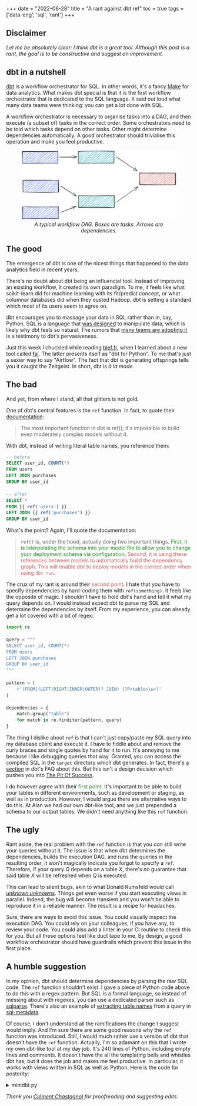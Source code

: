 +++
date = "2022-06-28"
title = "A rant against dbt ref"
toc = true
tags = ['data-eng', 'sql', 'rant']
+++

## Disclaimer

*Let me be absolutely clear: I think dbt is a great tool. Although this post is a rant, the goal is to be constructive and suggest an improvement.*

## dbt in a nutshell

[dbt](https://www.getdbt.com/) is a workflow orchestrator for SQL. In other words, it's a fancy [Make](https://www.wikiwand.com/en/Make_(software)) for data analytics. What makes dbt special is that it is the first workflow orchestrator that is dedicated to the SQL language. It said out loud what many data teams were thinking: you can get a lot done with SQL.

A workflow orchestrator is necessary to organise tasks into a DAG, and then execute (a subset of) tasks in the correct order. Some orchestrators need to be told which tasks depend on other tasks. Other might determine dependencies automatically. A good orchestrator should trivialise this operation and make you feel productive.

<div align="center">
<figure >
    <img src="/img/blog/dbt-ref-rant/dag-example.png" style="box-shadow: none;">
    <figcaption><i>A typical workflow DAG. Boxes are tasks. Arrows are dependencies.</i></figcaption>
</figure>
</div>

## The good

The emergence of dbt is one of the nicest things that happened to the data analytics field in recent years.

There's no doubt about dbt being an influencial tool. Instead of improving an existing workflow, it created its own paradigm. To me, it feels like what scikit-learn did for machine learning with its fit/predict concept, or what columnar databases did when they ousted Hadoop. dbt is setting a standard which most of its users seem to agree on.

dbt encourages you to massage your data in SQL rather than in, say, Python. SQL is a language that [was designed](https://www.wikiwand.com/en/SQL) to manipulate data, which is likely why dbt feels so natural. The rumors that [many teams are adopting it](https://www.getdbt.com/blog/next-layer-of-the-modern-data-stack/) is a testimony to dbt's pervasiveness.

Just this week I chuckled while reading [blef.fr](https://www.blef.fr/), when I learned about a new tool called [fal](https://github.com/fal-ai/fal). The latter presents itself as "dbt for Python". To me that's just a sexier way to say "Airflow". The fact that dbt is generating offsprings tells you it caught the Zeitgeist. In short, dbt is *à la mode*.

## The bad

And yet, from where I stand, all that glitters is not gold.

One of dbt's central features is the `ref` function. In fact, to quote their [documentation](https://docs.getdbt.com/reference/dbt-jinja-functions/ref):

> The most important function in dbt is ref(); it's impossible to build even moderately complex models without it.

With dbt, instead of writing literal table names, you reference them:

```sql
-- before
SELECT user_id, COUNT(*)
FROM users
LEFT JOIN purchases
GROUP BY user_id

-- after
SELECT *
FROM {{ ref('users') }}
LEFT JOIN {{ ref('purchases') }}
GROUP BY user_id
```

What's the point? Again, I'll quote the documentation:

> `ref()` is, under the hood, actually doing two important things. <span style="color: forestgreen;">First, it is interpolating the schema into your model file to allow you to change your deployment schema via configuration.</span> <span style="color: indianred;">Second, it is using these references between models to automatically build the dependency graph. This will enable dbt to deploy models in the correct order when using `dbt run`.</span>

The crux of my rant is around their <span style="color: indianred;">second point</span>. I hate that you have to specify dependencies by hard-coding them with `ref(something)`. It feels like the opposite of magic. I shouldn't have to hold dbt's hand and tell it what my query depends on. I would instead expect dbt to parse my SQL and determine the dependencies by itself. From my experience, you can already get a lot covered with a bit of regex:

```py
import re

query = """
SELECT user_id, COUNT(*)
FROM users
LEFT JOIN purchases
GROUP BY user_id
"""

pattern = (
    r'(FROM|(LEFT|RIGHT|INNER|OUTER)? JOIN) (?P<table>\w+)'
)

dependencies = {
    match.group("table")
    for match in re.finditer(pattern, query)
}
```

The thing I dislike about `ref` is that I can't just copy/paste my SQL query into my database client and execute it. I have to fiddle about and remove the curly braces and single quotes by hand for it to run. It's annoying to me because I like debugging queries that way. Granted, you can access the compiled SQL in the `target` directory which dbt generates. In fact, there's [a section](https://docs.getdbt.com/docs/faqs/checking-logs) in dbt's FAQ about this. But this isn't a design decision which pushes you into [The Pit Of Success](https://blog.codinghorror.com/falling-into-the-pit-of-success/).

I do however agree with their <span style="color: forestgreen;">first point</span>. It's important to be able to build your tables in different environments, such as development or staging, as well as in production. However, I would argue there are alternative ways to do this. At Alan we had our own dbt-like tool, and we just prepended a schema to our output tables. We didn't need anything like this `ref` function.

## The ugly

Rant aside, the real problem with the `ref` function is that you *can* still write your queries without it. The issue is that when dbt determines the dependencies, builds the execution DAG, and runs the queries in the resulting order, it won't magically indicate you forgot to specify a `ref`. Therefore, if your query $Q$ depends on a table $X$, there's no guarantee that said table $X$ will be refreshed when $Q$ is executed.

This can lead to silent bugs, akin to what Donald Rumsfeld would call [*unknown unknowns*](https://www.wikiwand.com/en/There_are_known_knowns). Things get even worse if you start executing views in parallel. Indeed, the bug will become transient and you won't be able to reproduce it in a reliable manner. The result is a recipe for headaches.

Sure, there are ways to avoid this issue. You could visually inspect the execution DAG. You could rely on your colleagues, if you have any, to review your code. You could also add a linter in your CI routine to check this for you. But all these options feel like duct tape to me. By design, a good workflow orchestrator should have guardrails which prevent this issue in the first place.

## A humble suggestion

In my opinion, dbt should determine dependencies by parsing the raw SQL code. The `ref` function shouldn't exist. I gave a piece of Python code above to do this with a regex pattern. But SQL is a formal language, so instead of messing about with regexes, you can use a dedicated parser such as [sqlparse](https://github.com/andialbrecht/sqlparse). There's also an example of [extracting table names](https://github.com/macbre/sql-metadata#extracting-tables-from-query) from a query in [sql-metadata](https://github.com/macbre/sql-metadata).

Of course, I don't understand all the ramifications the change I suggest would imply. And I'm sure there are some good reasons why the `ref` function was introduced. Still, I would much rather use a version of dbt that doesn't have the `ref` function. Actually, I'm so adamant on this that I wrote my own dbt-like tool at my day job. It's 240 lines of Python, including empty lines and comments. It doesn't have the all the templating bells and whistles dbt has, but it does the job and makes me feel productive. In particular, it works with views written in SQL as well as Python. Here is the code for posterity:

<details>
  <summary>minidbt.py</summary>

```python
"""

Usage example:

python minidbt.py
python minidbt.py --only view_A --only view_B
python minidbt.py --start view_A
python minidbt.py --end view_B
python minidbt.py --viz

This works for SQL (.sql) as well as Python (.py) views.
The views are assumed to be stored in a views directory.

"""
import abc
import ast
import dataclasses
import importlib
import itertools
import os
import pathlib
import re
import typing

import networkx as nx
import typer
from google.cloud import bigquery


@dataclasses.dataclass
class View(abc.ABC):
    path: pathlib.Path

    def __post_init__(self):
        if not isinstance(self.path, pathlib.Path):
            self.path = pathlib.Path(self.path)

    @property
    def name(self):
        return self.path.stem

    @classmethod
    def from_path(cls, path):
        if path.suffix == ".py":
            return PythonView(path)
        if path.suffix == ".sql":
            return SQLView(path)

    @property
    @abc.abstractmethod
    def dependencies(self) -> typing.Set[str]:
        ...

    @abc.abstractmethod
    def run(self, client):
        ...


class SQLView(View):
    @property
    def query(self):
        return self.path.read_text().rstrip().rstrip(";")

    @property
    def cte_names(self):
        pattern = r'"?(?P<table>\w+)"? AS \('
        return {
            match.group("table")
            for match in re.finditer(pattern, self.query, re.IGNORECASE)
        }

    @classmethod
    def _parse_sql_dependencies(cls, query):
        pattern = (
            r'(FROM|(LEFT|RIGHT|INNER|OUTER)? JOIN) "?(?P<schema>\w+)\.(?P<table>\w+)"?'
        )
        return {
            match.group("table") for match in re.finditer(pattern, query, re.IGNORECASE)
        }

    @property
    def dependencies(self):
        return self._parse_sql_dependencies(self.query)

    def run(self):
        client = bigquery.Client()
        job = client.create_job(
            {
                "query": {
                    "query": self.query,
                    "destinationTable": {
                        "projectId": "carbonfact",
                        "datasetId": "analytics",
                        "tableId": self.name,
                    },
                    "createDisposition": "CREATE_IF_NEEDED",
                    "writeDisposition": "WRITE_TRUNCATE",
                }
            }
        )
        job.result()


class PythonView(View):
    @property
    def dependencies(self):
        def _dependencies():

            code = self.path.read_text()
            for node in ast.walk(ast.parse(code)):
                # pd.read_gbq
                try:
                    if (
                        isinstance(node, ast.Call)
                        and node.func.value.id == "pd"
                        and node.func.attr == "read_gbq"
                    ):
                        yield from SQLView._parse_sql_dependencies(node.args[0].value)
                except AttributeError:
                    pass

                # .query
                try:
                    if isinstance(node, ast.Call) and node.func.attr == "query":
                        yield from SQLView._parse_sql_dependencies(node.args[0].value)
                except AttributeError:
                    pass

        return set(_dependencies())

    def run(self):
        client = bigquery.Client()

        mod = importlib.import_module("views")
        output = getattr(mod, self.name).output

        job_config = bigquery.LoadJobConfig(
            schema=[],
            write_disposition="WRITE_TRUNCATE",
        )

        job = client.load_table_from_dataframe(
            output, f"carbonfact.analytics.{self.name}", job_config=job_config
        )
        job.result()


class DAGOfViews(nx.DiGraph):
    def __init__(self, views: typing.List[View] = None):
        super().__init__(
            (dependency, view.name)
            for view in views or []
            for dependency in view.dependencies
        )
        # Some views have no dependencies but still have to be included
        for view in views or []:
            self.add_node(view.name)


def main(
    only: typing.Optional[typing.List[str]] = typer.Option(None),
    start: typing.Optional[str] = typer.Option(None),
    end: typing.Optional[str] = typer.Option(None),
    inclusive: bool = True,
    viz: bool = False,
):

    # Enumerate the views
    here = pathlib.Path(__file__)
    views = [
        View.from_path(path)
        for path in itertools.chain(
            here.parent.glob("views/*.py"), here.parent.glob("views/*.sql")
        )
        if path.name != "__init__.py"
    ]
    dag = DAGOfViews(views)
    views = {view.name: view for view in views if view}

    # Determine the execution order
    if only:
        order = only
    elif start:
        order = [start] if inclusive else []
        for src, dst in nx.bfs_edges(dag, start):
            if dst not in order:
                order.append(dst)
    elif end:
        subset = {end} if inclusive else []
        for src, dst in nx.bfs_edges(dag, end, reverse=True):
            if dst not in subset and dst in views:
                subset.add(dst)
        order = list(nx.topological_sort(dag.subgraph(subset)))
    else:
        order = list(nx.topological_sort(dag))

    # Visualize dependencies
    if viz:
        import graphviz

        dot = graphviz.Digraph()

        for node in dag.nodes:
            style = {}
            # Source tables
            if node not in views.keys():
                style["shape"] = "box"
            # Views
            else:
                if isinstance(views[node], PythonView):
                    style["color"] = "darkgoldenrod2"
                    style["fontcolor"] = "dodgerblue4"
            if node in order:
                style["style"] = "filled"
                style["fillcolor"] = "lightgreen"
            dot.node(node, **style)

        # Dependencies
        for dst in dag.nodes:
            for src in dag.predecessors(dst):
                dot.edge(src, dst)

        dot.render(view=True, cleanup=True)
        return

    # Run views
    for view_name in order:
        if not (view := views.get(view_name)):
            continue
        print(view.name, end="\r")
        view.run()
        print("\033[92m" + view.name + "\033[0m")


if __name__ == "__main__":
    typer.run(main)
```
</details>

*Thank you [Clément Chastagnol](https://clementc.github.io/pages/about.html) for proofreading and suggesting edits.*
